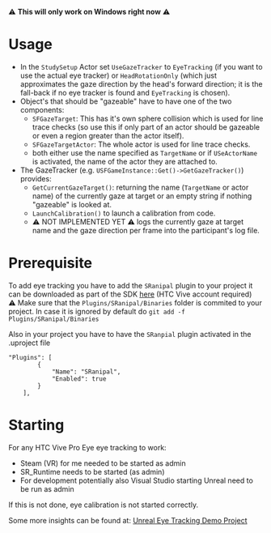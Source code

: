 :warning: **This will only work on Windows right now** :warning:

# Usage

* In the ``StudySetup`` Actor set ``UseGazeTracker`` to ``EyeTracking`` (if you want to use the actual eye tracker) or ``HeadRotationOnly`` (which just approximates the gaze direction by the head's forward direction; it is the fall-back if no eye tracker is found and ``EyeTracking`` is chosen).
* Object's that should be "gazeable" have to have one of the two components:
  * ``SFGazeTarget``: This has it's own sphere collision which is used for line trace checks (so use this if only part of an actor should be gazeable or even a region greater than the actor itself).
  * ``SFGazeTargetActor``: The whole actor is used for line trace checks.
  * both either use the name specified as ``TargetName`` or if ``USeActorName`` is activated, the name of the actor they are attached to.
* The GazeTracker (e.g. ``USFGameInstance::Get()->GetGazeTracker()``) provides:
  * ``GetCurrentGazeTarget()``: returning the name (``TargetName`` or actor name) of the currently gaze at target or an empty string if nothing "gazeable" is looked at.
  * ``LaunchCalibration()`` to launch a calibration from code.
  * :warning: NOT IMPLEMENTED YET :warning: logs the currently gaze at target name and the gaze direction per frame into the participant's log file.

# Prerequisite
 
To add eye tracking you have to add the ``SRanipal`` plugin to your project it can be downloaded as part of the SDK [here](https://developer-express.vive.com/resources/vive-sense/eye-and-facial-tracking-sdk/download/latest/) (HTC Vive account required)\
:warning: Make sure that the ``Plugins/SRanipal/Binaries`` folder is commited to your project. In case it is ignored by default do ``git add -f Plugins/SRanipal/Binaries``

Also in your project you have to have the ``SRanpial`` plugin activated in the .uproject file
```
"Plugins": [
		{
			"Name": "SRanipal",
			"Enabled": true
		}
	],
```

# Starting

For any HTC Vive Pro Eye eye tracking to work:
* Steam (VR) for me needed to be started as admin
* SR_Runtime needs to be started (as admin)
* For development potentially also Visual Studio starting Unreal need to be run as admin

If this is not done, eye calibration is not started correctly.

Some more insights can be found at: [Unreal Eye Tracking Demo Project](https://devhub.vr.rwth-aachen.de/VR-Group/unreal-eye-tracking/-/wikis/home)